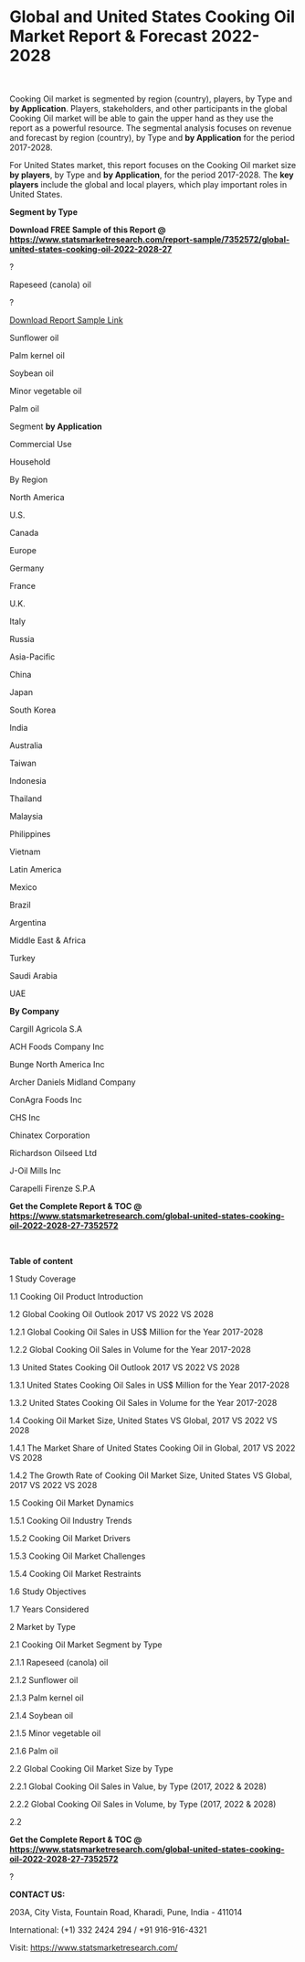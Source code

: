 <h1>Global and United States Cooking Oil Market Report & Forecast 2022-2028</h1><br/><p>Cooking Oil market is segmented by region (country), players, by Type and <strong>by Application</strong>. Players, stakeholders, and other participants in the global Cooking Oil market will be able to gain the upper hand as they use the report as a powerful resource. The segmental analysis focuses on revenue and forecast by region (country), by Type and <strong>by Application</strong> for the period 2017-2028.</p>
 
 
 
 <p>For United States market, this report focuses on the Cooking Oil market size <strong>by players</strong>, by Type and <strong>by Application</strong>, for the period 2017-2028. The <strong>key players</strong> include the global and local players, which play important roles in United States.</p>
 
 
 
 <p><strong>Segment by Type</strong></p>
 
 
 
 <div><b>Download FREE Sample of this Report @ <a href="https://www.statsmarketresearch.com/download-free-sample/7352572/global-united-states-cooking-oil-2022-2028-27">https://www.statsmarketresearch.com/report-sample/7352572/global-united-states-cooking-oil-2022-2028-27</a></b></div>
 
 
 
 <p>? </p>
 
 
 
 <p>Rapeseed (canola) oil</p>
 
 
 
 <p>? </p>
 
 
 
 <p><a href="https://www.statsmarketresearch.com/download-free-sample/7352572/global-united-states-cooking-oil-2022-2028-27">Download Report Sample Link</a></p>
 
 
 
 <p>Sunflower oil</p>
 
 
 
 <p>Palm kernel oil</p>
 
 
 
 <p>Soybean oil</p>
 
 
 
 <p>Minor vegetable oil</p>
 
 
 
 <p>Palm oil</p>
 
 
 
 <p>Segment <strong>by Application</strong></p>
 
 
 
 <p>Commercial Use</p>
 
 
 
 <p>Household</p>
 
 
 
 <p>By Region</p>
 
 
 
 <p>North America</p>
 
 
 
 <p>U.S.</p>
 
 
 
 <p>Canada</p>
 
 
 
 <p>Europe</p>
 
 
 
 <p>Germany</p>
 
 
 
 <p>France</p>
 
 
 
 <p>U.K.</p>
 
 
 
 <p>Italy</p>
 
 
 
 <p>Russia</p>
 
 
 
 <p>Asia-Pacific</p>
 
 
 
 <p>China</p>
 
 
 
 <p>Japan</p>
 
 
 
 <p>South Korea</p>
 
 
 
 <p>India</p>
 
 
 
 <p>Australia</p>
 
 
 
 <p>Taiwan</p>
 
 
 
 <p>Indonesia</p>
 
 
 
 <p>Thailand</p>
 
 
 
 <p>Malaysia</p>
 
 
 
 <p>Philippines</p>
 
 
 
 <p>Vietnam</p>
 
 
 
 <p>Latin America</p>
 
 
 
 <p>Mexico</p>
 
 
 
 <p>Brazil</p>
 
 
 
 <p>Argentina</p>
 
 
 
 <p>Middle East & Africa</p>
 
 
 
 <p>Turkey</p>
 
 
 
 <p>Saudi Arabia</p>
 
 
 
 <p>UAE</p>
 
 
 
 <p><strong>By Company</strong></p>
 
 
 
 <p>Cargill Agricola S.A</p>
 
 
 
 <p>ACH Foods Company Inc</p>
 
 
 
 <p>Bunge North America Inc</p>
 
 
 
 <p>Archer Daniels Midland Company</p>
 
 
 
 <p>ConAgra Foods Inc</p>
 
 
 
 <p>CHS Inc</p>
 
 
 
 <p>Chinatex Corporation</p>
 
 
 
 <p>Richardson Oilseed Ltd</p>
 
 
 
 <p>J-Oil Mills Inc</p>
 
 
 
 <p>Carapelli Firenze S.P.A</p>
 
 
 
 <div><b>Get the Complete Report & TOC @ <a href="https://www.statsmarketresearch.com/global-united-states-cooking-oil-2022-2028-27-7352572">https://www.statsmarketresearch.com/global-united-states-cooking-oil-2022-2028-27-7352572</a></b></div>
 
 
 
 <p><br />
 
 <b>Table of content</b></p>
 
 
 
 <p>1 Study Coverage<br />
 
 1.1 Cooking Oil Product Introduction<br />
 
 1.2 Global Cooking Oil Outlook 2017 VS 2022 VS 2028<br />
 
 1.2.1 Global Cooking Oil Sales in US$ Million for the Year 2017-2028<br />
 
 1.2.2 Global Cooking Oil Sales in Volume for the Year 2017-2028<br />
 
 1.3 United States Cooking Oil Outlook 2017 VS 2022 VS 2028<br />
 
 1.3.1 United States Cooking Oil Sales in US$ Million for the Year 2017-2028<br />
 
 1.3.2 United States Cooking Oil Sales in Volume for the Year 2017-2028<br />
 
 1.4 Cooking Oil Market Size, United States VS Global, 2017 VS 2022 VS 2028<br />
 
 1.4.1 The Market Share of United States Cooking Oil in Global, 2017 VS 2022 VS 2028<br />
 
 1.4.2 The Growth Rate of Cooking Oil Market Size, United States VS Global, 2017 VS 2022 VS 2028<br />
 
 1.5 Cooking Oil Market Dynamics<br />
 
 1.5.1 Cooking Oil Industry Trends<br />
 
 1.5.2 Cooking Oil Market Drivers<br />
 
 1.5.3 Cooking Oil Market Challenges<br />
 
 1.5.4 Cooking Oil Market Restraints<br />
 
 1.6 Study Objectives<br />
 
 1.7 Years Considered<br />
 
 2 Market by Type<br />
 
 2.1 Cooking Oil Market Segment by Type<br />
 
 2.1.1 Rapeseed (canola) oil<br />
 
 2.1.2 Sunflower oil<br />
 
 2.1.3 Palm kernel oil<br />
 
 2.1.4 Soybean oil<br />
 
 2.1.5 Minor vegetable oil<br />
 
 2.1.6 Palm oil<br />
 
 2.2 Global Cooking Oil Market Size by Type<br />
 
 2.2.1 Global Cooking Oil Sales in Value, by Type (2017, 2022 & 2028)<br />
 
 2.2.2 Global Cooking Oil Sales in Volume, by Type (2017, 2022 & 2028)<br />
 
 2.2</p>
 
 
 
 <div><b>Get the Complete Report & TOC @ <a href="https://www.statsmarketresearch.com/global-united-states-cooking-oil-2022-2028-27-7352572">https://www.statsmarketresearch.com/global-united-states-cooking-oil-2022-2028-27-7352572</a></b></div>
 
 
 
 <p>? </p>
 
 
 
 <p><b>CONTACT US:</b><br />
 
 203A, City Vista, Fountain Road, Kharadi, Pune, India - 411014<br />
 
 International: (+1) 332 2424 294 / +91 916-916-4321<br />
 
 Visit: <a href="https://www.statsmarketresearch.com/">https://www.statsmarketresearch.com/</a></p>